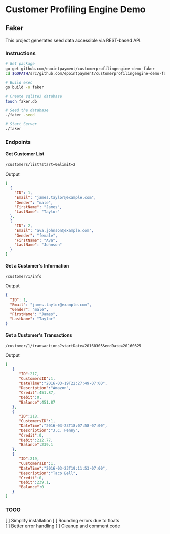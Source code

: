 # Customer Profiling Engine Demo

## Faker
This project generates seed data accessible via REST-based API.

### Instructions
```bash
# Get package
go get github.com/epointpayment/customerprofilingengine-demo-faker
cd $GOPATH/src/github.com/epointpayment/customerprofilingengine-demo-faker

# Build exec
go build -o faker

# Create sqlite3 database
touch faker.db

# Seed the database
./faker -seed

# Start Server
./faker
```

### Endpoints

#### Get Customer List
```
/customers/list?start=0&limit=2
```

Output
```JSON
[
  {
    "ID": 1,
    "Email": "james.taylor@example.com",
    "Gender": "male",
    "FirstName": "James",
    "LastName": "Taylor"
  },
  {
    "ID": 2,
    "Email": "ava.johnson@example.com",
    "Gender": "female",
    "FirstName": "Ava",
    "LastName": "Johnson"
  }
]
```


#### Get a Customer's Information
```
/customer/1/info
```

Output
```JSON
{
  "ID": 1,
  "Email": "james.taylor@example.com",
  "Gender": "male",
  "FirstName": "James",
  "LastName": "Taylor"
}
```


#### Get a Customer's Transactions
```
/customer/1/transactions?startDate=20160305&endDate=20160325
```

Output
```JSON
[
   {
      "ID":217,
      "CustomersID":1,
      "DateTime":"2016-03-19T22:27:49-07:00",
      "Description":"Amazon",
      "Credit":451.87,
      "Debit":0,
      "Balance":451.87
   },
   {
      "ID":218,
      "CustomersID":1,
      "DateTime":"2016-03-23T18:07:58-07:00",
      "Description":"J.C. Penny",
      "Credit":0,
      "Debit":212.77,
      "Balance":239.1
   },
   {
      "ID":219,
      "CustomersID":1,
      "DateTime":"2016-03-23T19:11:53-07:00",
      "Description":"Taco Bell",
      "Credit":0,
      "Debit":239.1,
      "Balance":0
   }
]
```

### TOOO
[ ] Simplify installation
[ ] Rounding errors due to floats  
[ ] Better error handling
[ ] Cleanup and comment code